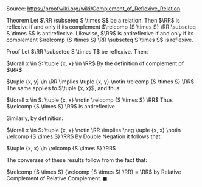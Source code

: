 # 

Source: https://proofwiki.org/wiki/Complement_of_Reflexive_Relation

Theorem
Let $\RR \subseteq S \times S$ be a relation.
Then $\RR$ is reflexive if and only if its complement $\relcomp {S \times S} \RR \subseteq S \times S$ is antireflexive.
Likewise, $\RR$ is antireflexive if and only if its complement $\relcomp {S \times S} \RR \subseteq S \times S$ is reflexive.


Proof
Let $\RR \subseteq S \times T$ be reflexive.
Then:

$\forall x \in S: \tuple {x, x} \in \RR$
By the definition of complement of $\RR$:

$\tuple {x, y} \in \RR \implies \tuple {x, y} \notin \relcomp {S \times S} \RR$
The same applies to $\tuple {x, x}$, and thus:

$\forall x \in S: \tuple {x, x} \notin \relcomp {S \times S} \RR$
Thus $\relcomp {S \times S} \RR$ is antireflexive.

Similarly, by definition:

$\forall x \in S: \tuple {x, x} \notin \RR \implies \neg \tuple {x, x} \notin \relcomp {S \times S} \RR$
By Double Negation it follows that:

$\tuple {x, x} \in \relcomp {S \times S} \RR$

The converses of these results follow from the fact that:

$\relcomp {S \times S} {\relcomp {S \times S} \RR} = \RR$
by Relative Complement of Relative Complement.
$\blacksquare$





